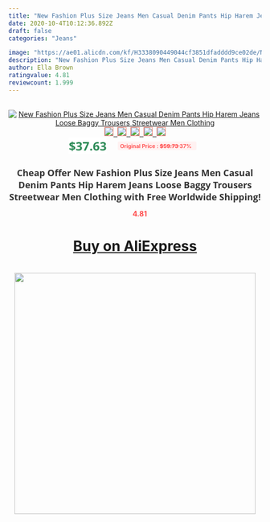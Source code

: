 ```yaml
---
title: "New Fashion Plus Size Jeans Men Casual Denim Pants Hip Harem Jeans Loose Baggy Trousers Streetwear Men Clothing"
date: 2020-10-4T10:12:36.892Z
draft: false
categories: "Jeans"

image: "https://ae01.alicdn.com/kf/H3338090449044cf3851dfadddd9ce02de/New-Fashion-Plus-Size-Jeans-Men-Casual-Denim-Pants-Hip-Harem-Jeans-Loose-Baggy-Trousers-Streetwear.jpg"
description: "New Fashion Plus Size Jeans Men Casual Denim Pants Hip Harem Jeans Loose Baggy Trousers Streetwear Men Clothing"
author: Ella Brown
ratingvalue: 4.81
reviewcount: 1.999
---
```

<br>
<div style="text-align: center;">
<a href="https://s.click.aliexpress.com/e/_9QKqoN" target="_blank" rel="nofollow noopener noreferrer"><img alt="New Fashion Plus Size Jeans Men Casual Denim Pants Hip Harem Jeans Loose Baggy Trousers Streetwear Men Clothing" class="magnifier-image" src="https://ae01.alicdn.com/kf/H3338090449044cf3851dfadddd9ce02de/New-Fashion-Plus-Size-Jeans-Men-Casual-Denim-Pants-Hip-Harem-Jeans-Loose-Baggy-Trousers-Streetwear.jpg_640x640.jpg">
<br>
<img style="border:1px solid salmon" src="https://ae01.alicdn.com/kf/H3338090449044cf3851dfadddd9ce02de/New-Fashion-Plus-Size-Jeans-Men-Casual-Denim-Pants-Hip-Harem-Jeans-Loose-Baggy-Trousers-Streetwear.jpg_120x120.jpg">&nbsp;&nbsp;<img style="border:1px solid salmon" src="https://ae01.alicdn.com/kf/H380f5d388a5d45529ce7bd9ece004082X/New-Fashion-Plus-Size-Jeans-Men-Casual-Denim-Pants-Hip-Harem-Jeans-Loose-Baggy-Trousers-Streetwear.jpg_120x120.jpg">&nbsp;&nbsp;<img style="border:1px solid salmon" src="https://ae01.alicdn.com/kf/Hf0d9709049a843788b866fc50296a3a9y/New-Fashion-Plus-Size-Jeans-Men-Casual-Denim-Pants-Hip-Harem-Jeans-Loose-Baggy-Trousers-Streetwear.jpg_120x120.jpg">&nbsp;&nbsp;<img style="border:1px solid salmon" src="https://ae01.alicdn.com/kf/H168a12c2583649c4ae76c9c31f55cdd3y/New-Fashion-Plus-Size-Jeans-Men-Casual-Denim-Pants-Hip-Harem-Jeans-Loose-Baggy-Trousers-Streetwear.jpg_120x120.jpg">&nbsp;&nbsp;<img style="border:1px solid salmon" src="https://ae01.alicdn.com/kf/Ha8da7be24d48401b9bca797525c9d663c/New-Fashion-Plus-Size-Jeans-Men-Casual-Denim-Pants-Hip-Harem-Jeans-Loose-Baggy-Trousers-Streetwear.jpg_120x120.jpg"></a></div><br0>
<div style="text-align: center;"><span style="background-color: white; border: 0px; box-sizing: border-box; color: seagreen; display: inline-block; font-family: &quot;open sans&quot; , &quot;arial&quot; , &quot;helvetica&quot; , sans-serif , &quot;heiti&quot;; font-size: 24px; font-stretch: inherit; font-weight: 700; line-height: inherit; margin: 0px 10px 0px 0px; padding: 0px; vertical-align: middle;">$37.63 </span>
<span style="background: rgb(255 , 241 , 241); border-radius: 3px; border: 0px; box-sizing: border-box; color: #ff4747; display: inline-block; font-family: inherit; font-size: 12px; font-stretch: inherit; font-style: inherit; font-variant: inherit; font-weight: 600; line-height: inherit; margin: 0px; padding: 2px 5px; transform: scale(0.9); vertical-align: middle;">Original Price : <b style="text-decoration: line-through;">$59.73 </b> 37%&nbsp;&nbsp;</span></div>
<h1 style="color: #333333; display: inline-block; font-family: &quot;open sans&quot; , &quot;arial&quot; , &quot;helvetica&quot; , sans-serif , &quot;heiti&quot;; font-size: 18px; font-stretch: inherit; font-weight: 700; text-align: center;">Cheap Offer New Fashion Plus Size Jeans Men Casual Denim Pants Hip Harem Jeans Loose Baggy Trousers Streetwear Men Clothing with Free Worldwide Shipping!</h1>
<div style="color: #ff4747; text-align: center;">
<img src="https://4.bp.blogspot.com/-M0ZcTcb-5uY/XleCXlxnR4I/AAAAAAAAAEc/OrjgMkXV1oMQFaCRZj5HQwOCBcu3w1FegCPcBGAYYCw/s1600/star.png" style="height: 15px;">&nbsp;<b>4.81</b></div>
<div class="button_cont" align="center"><a class="buynow_a" href="https://s.click.aliexpress.com/e/_9QKqoN" target="_blank" rel="nofollow noopener noreferrer"><H1>Buy on AliExpress</H1></a></div><br>
<div class="separator" style="clear: both; text-align: center;">
<img src="https://lh3.googleusercontent.com/-pTy5HemUv9M/XlePHvY0dAI/AAAAAAAAAE4/0nX5iRUoIWY8eMW9Dpxeirr157OZliDIgCLcBGAsYHQ/s1600/badge.gif" width="480">
</div>
